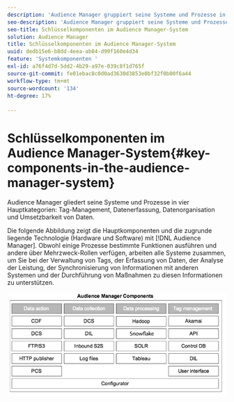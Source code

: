 ```yaml
---
description: 'Audience Manager gruppiert seine Systeme und Prozesse in vier Hauptkategorien: Tag-Management, Datenerfassung, Datenorganisation und Umsetzbarkeit von Daten.'
seo-description: 'Audience Manager gruppiert seine Systeme und Prozesse in vier Hauptkategorien: Tag-Management, Datenerfassung, Datenorganisation und Umsetzbarkeit von Daten.'
seo-title: Schlüsselkomponenten im Audience Manager-System
solution: Audience Manager
title: Schlüsselkomponenten im Audience Manager-System
uuid: dedb15e6-b8dd-4eea-ab84-d99f160e4d34
feature: 'Systemkomponenten '
exl-id: a76f4d7d-5dd2-4b29-a97e-039c8f1d765f
source-git-commit: fe01ebac8c0d0ad3630d3853e0bf32f0b00f6a44
workflow-type: tm+mt
source-wordcount: '134'
ht-degree: 17%

---
```


# Schlüsselkomponenten im Audience Manager-System{#key-components-in-the-audience-manager-system}

Audience Manager gliedert seine Systeme und Prozesse in vier Hauptkategorien: Tag-Management, Datenerfassung, Datenorganisation und Umsetzbarkeit von Daten.

<!-- 

c_compstack.xml

 -->

Die folgende Abbildung zeigt die Hauptkomponenten und die zugrunde liegende Technologie (Hardware und Software) mit [!DNL Audience Manager]. Obwohl einige Prozesse bestimmte Funktionen ausführen und andere über Mehrzweck-Rollen verfügen, arbeiten alle Systeme zusammen, um Sie bei der Verwaltung von Tags, der Erfassung von Daten, der Analyse der Leistung, der Synchronisierung von Informationen mit anderen Systemen und der Durchführung von Maßnahmen zu diesen Informationen zu unterstützen.

![](assets/components.png)
